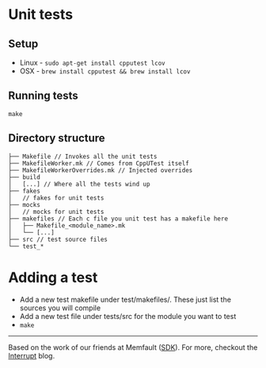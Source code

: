 # Unit tests

## Setup

- Linux - `sudo apt-get install cpputest lcov`
- OSX - `brew install cpputest && brew install lcov`

## Running tests

```shell
make
```

## Directory structure

```
├── Makefile // Invokes all the unit tests
├── MakefileWorker.mk // Comes from CppUTest itself
├── MakefileWorkerOverrides.mk // Injected overrides
├── build
│   [...] // Where all the tests wind up
├── fakes
│   // fakes for unit tests
├── mocks
│   // mocks for unit tests
├── makefiles // Each c file you unit test has a makefile here
│   ├── Makefile_<module_name>.mk
│   └── [...]
├── src // test source files
└── test_*
```

# Adding a test

- Add a new test makefile under test/makefiles/. These just list the sources you
  will compile
- Add a new test file under tests/src for the module you want to test
- `make`

---

Based on the work of our friends at Memfault ([SDK](https://github.com/memfault/memfault-firmware-sdk)). For more, checkout the [Interrupt](https://interrupt.memfault.com/) blog.